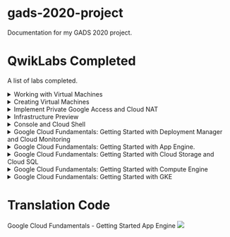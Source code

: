 # gads-2020-project
Documentation for my GADS 2020 project.

# QwikLabs Completed
A list of labs completed.
<details>
  <summary>Working with Virtual Machines</summary>
  <img src="1.png" />
</details>

<details>
  <summary>Creating Virtual Machines</summary>
  <img src="2.png" />
</details>

<details>
  <summary>Implement Private Google Access and Cloud NAT</summary>
  <img src="3.png" />
</details>

<details>
  <summary>Infrastructure Preview</summary>
  <img src="4.png" />
</details>

<details>
  <summary>Console and Cloud Shell</summary>
  <img src="5.png" />
</details>

<details>
  <summary>Google Cloud Fundamentals: Getting Started with Deployment Manager and Cloud Monitoring</summary>
  <img src="6.png" />
</details>

<details>
  <summary>Google Cloud Fundamentals: Getting Started with App Engine.</summary>
  <img src="7.png" />
</details>

<details>
  <summary>Google Cloud Fundamentals: Getting Started with Cloud Storage and Cloud SQL</summary>
  <img src="8.png" />
</details>

<details>
  <summary>Google Cloud Fundamentals: Getting Started with Compute Engine</summary>
  <img src="9.png" />
</details>

<details>
  <summary>Google Cloud Fundamentals: Getting Started with GKE</summary>
  <img src="10.png" />
</details>

# Translation Code
Google Cloud Fundamentals -  Getting Started App Engine  <img src="Google Cloud Fundamentals -  Getting Started App Engine.txt" />

